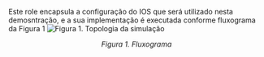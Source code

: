 Este role encapsula a configuração do IOS que será utilizado nesta demosntração, e a sua implementação é executada conforme fluxograma da Figura 1
![Figura 1. Topologia da simulação](https://github.com/renatoalmeidaoliveira/TutorialAnsible/blob/assets/mikrotik.bmp?raw=true) <p align="center">
  *Figura 1. Fluxograma*
</p>
